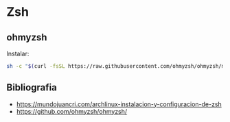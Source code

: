 # Zsh

## ohmyzsh
Instalar:
```bash
sh -c "$(curl -fsSL https://raw.githubusercontent.com/ohmyzsh/ohmyzsh/master/tools/install.sh)"
```

## Bibliografia
* https://mundojuancri.com/archlinux-instalacion-y-configuracion-de-zsh
* https://github.com/ohmyzsh/ohmyzsh/